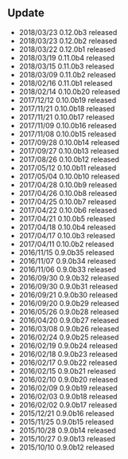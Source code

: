 ## Update
* 2018/03/23 0.12.0b3 released
* 2018/03/23 0.12.0b2 released
* 2018/03/22 0.12.0b1 released
* 2018/03/19 0.11.0b4 released
* 2018/03/15 0.11.0b3 released
* 2018/03/09 0.11.0b2 released
* 2018/02/16 0.11.0b1 released
* 2018/02/14 0.10.0b20 released
* 2017/12/12 0.10.0b19 released
* 2017/11/21 0.10.0b18 released
* 2017/11/21 0.10.0b17 released
* 2017/11/09 0.10.0b16 released
* 2017/11/08 0.10.0b15 released
* 2017/09/28 0.10.0b14 released
* 2017/09/27 0.10.0b13 released
* 2017/08/26 0.10.0b12 released
* 2017/05/12 0.10.0b11 released
* 2017/05/04 0.10.0b10 released
* 2017/04/28 0.10.0b9 released
* 2017/04/26 0.10.0b8 released
* 2017/04/25 0.10.0b7 released
* 2017/04/22 0.10.0b6 released
* 2017/04/21 0.10.0b5 released
* 2017/04/18 0.10.0b4 released
* 2017/04/17 0.10.0b3 released
* 2017/04/11 0.10.0b2 released
* 2016/11/15 0.9.0b35 released
* 2016/11/07 0.9.0b34 released
* 2016/11/06 0.9.0b33 released
* 2016/09/30 0.9.0b32 released
* 2016/09/30 0.9.0b31 released
* 2016/09/21 0.9.0b30 released
* 2016/09/20 0.9.0b29 released
* 2016/05/26 0.9.0b28 released
* 2016/04/20 0.9.0b27 released
* 2016/03/08 0.9.0b26 released
* 2016/02/24 0.9.0b25 released
* 2016/02/19 0.9.0b24 released
* 2016/02/18 0.9.0b23 released
* 2016/02/17 0.9.0b22 released
* 2016/02/15 0.9.0b21 released
* 2016/02/10 0.9.0b20 released
* 2016/02/09 0.9.0b19 released
* 2016/02/03 0.9.0b18 released
* 2016/02/02 0.9.0b17 released
* 2015/12/21 0.9.0b16 released
* 2015/11/25 0.9.0b15 released
* 2015/10/28 0.9.0b14 released
* 2015/10/27 0.9.0b13 released
* 2015/10/10 0.9.0b12 released